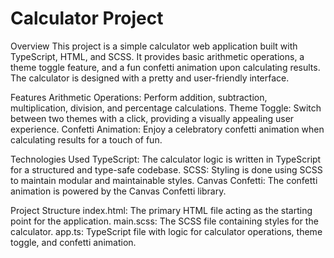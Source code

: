 # Calculator Project

Overview
This project is a simple calculator web application built with TypeScript, HTML, and SCSS. It provides basic arithmetic operations, a theme toggle feature, and a fun confetti animation upon calculating results. The calculator is designed with a pretty and user-friendly interface.

Features
Arithmetic Operations: Perform addition, subtraction, multiplication, division, and percentage calculations.
Theme Toggle: Switch between two themes with a click, providing a visually appealing user experience.
Confetti Animation: Enjoy a celebratory confetti animation when calculating results for a touch of fun.

Technologies Used
TypeScript: The calculator logic is written in TypeScript for a structured and type-safe codebase.
SCSS: Styling is done using SCSS to maintain modular and maintainable styles.
Canvas Confetti: The confetti animation is powered by the Canvas Confetti library.

Project Structure
index.html: The primary HTML file acting as the starting point for the application.
main.scss: The SCSS file containing styles for the calculator.
app.ts: TypeScript file with logic for calculator operations, theme toggle, and confetti animation.
